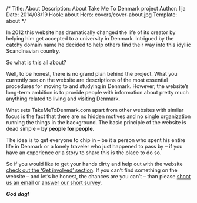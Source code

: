 /*
Title: About
Description: About Take Me To Denmark project
Author: Ilja
Date: 2014/08/19
Hook: about
Hero: covers/cover-about.jpg
Template: about
*/

In 2012 this website has dramatically changed the life of its creator by helping him get accepted to a university in Denmark. Intrigued by the catchy domain name he decided to help others find their way into this idyllic Scandinavian country.

So what is this all about?

Well, to be honest, there is no grand plan behind the project. What you currently see on the website are descriptions of the most essential procedures for moving to and studying in Denmark. However, the website’s long-term ambition is to provide people with information about pretty much anything related to living and visiting Denmark.

What sets TakeMeToDenmark.com apart from other websites with similar focus is the fact that there are no hidden motives and no single organization running the things in the background. The basic principle of the website is dead simple – **by people for people**.

The idea is to get everyone to chip in – be it a person who spent his entire life in Denmark or a lonely traveler who just happened to pass by – if you have an experience or a story to share this is the place to do so.

So if you would like to get your hands dirty and help out with the website [check out the ‘Get involved’ section](%base_url%/get-involved). If you can’t find something on the website – and let’s be honest, the chances are you can’t – than please [shoot us an email](mailto:hello@takemetodenmark.com) or <a href="https://iljapanic.typeform.com/to/ykMLFM" target="_blank">answer our short survey</a>.

***God dag!***
 




